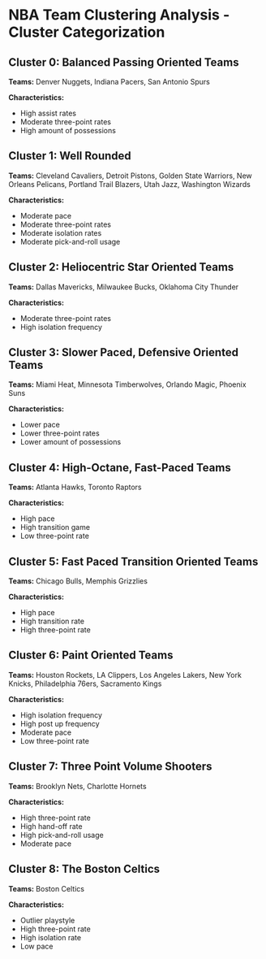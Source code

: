 # NBA Team Clustering Analysis - Cluster Categorization

## Cluster 0: Balanced Passing Oriented Teams
**Teams:** Denver Nuggets, Indiana Pacers, San Antonio Spurs

**Characteristics:**
- High assist rates
- Moderate three-point rates
- High amount of possessions

## Cluster 1: Well Rounded
**Teams:** Cleveland Cavaliers, Detroit Pistons, Golden State Warriors, New Orleans Pelicans, Portland Trail Blazers, Utah Jazz, Washington Wizards

**Characteristics:**
- Moderate pace
- Moderate three-point rates
- Moderate isolation rates
- Moderate pick-and-roll usage

## Cluster 2: Heliocentric Star Oriented Teams
**Teams:** Dallas Mavericks, Milwaukee Bucks, Oklahoma City Thunder

**Characteristics:**
- Moderate three-point rates
- High isolation frequency

## Cluster 3: Slower Paced, Defensive Oriented Teams
**Teams:** Miami Heat, Minnesota Timberwolves, Orlando Magic, Phoenix Suns

**Characteristics:**
- Lower pace
- Lower three-point rates
- Lower amount of possessions

## Cluster 4: High-Octane, Fast-Paced Teams
**Teams:** Atlanta Hawks, Toronto Raptors

**Characteristics:**
- High pace
- High transition game
- Low three-point rate

## Cluster 5: Fast Paced Transition Oriented Teams
**Teams:** Chicago Bulls, Memphis Grizzlies

**Characteristics:**
- High pace
- High transition rate
- High three-point rate

## Cluster 6: Paint Oriented Teams
**Teams:** Houston Rockets, LA Clippers, Los Angeles Lakers, New York Knicks, Philadelphia 76ers, Sacramento Kings

**Characteristics:**
- High isolation frequency
- High post up frequency
- Moderate pace
- Low three-point rate

## Cluster 7: Three Point Volume Shooters
**Teams:** Brooklyn Nets, Charlotte Hornets

**Characteristics:**
- High three-point rate
- High hand-off rate
- High pick-and-roll usage
- Moderate pace

## Cluster 8: The Boston Celtics
**Teams:** Boston Celtics

**Characteristics:**
- Outlier playstyle
- High three-point rate
- High isolation rate
- Low pace